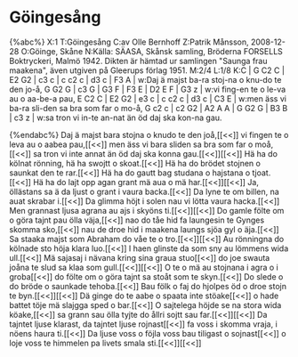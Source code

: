 # Göingesång

{%abc%}
X:1
T:Göingesång
C:av Olle Bernhoff
Z:Patrik Månsson, 2008-12-28
O:Göinge, Skåne
N:Källa: SÄASA, Skånsk samling, Bröderna FORSELLS Boktryckeri, Malmö 1942. Dikten är hämtad ur samlingen "Saunga frau maakena", även utgiven på Gleerups förlag 1951.
M:2/4
L:1/8
K:C
| G C2 C | E2 G2 | c3 c | c c2 c | d3 c | F3 A |
w:Daj ä majst ba-ra stoj-na o knu-do te den jo-å,
G G2 G | c3 G | G3 F | F3 E | D2 E F | G3 z |
w:vi fing-en te o le-va au o aa-be-a pau,
E C2 C | E2 G2 | e3 c | c c2 c | d3 c | C3 E |
w:men äss vi ba-ra sli-den sa bra som far o mo-å,
G c2 c | c2 G2 | A2 A A | G G2 G | B3 B | c3 z |
w:sa tron vi in-te an-nat än öd daj ska kon-na gau.


{%endabc%}
Daj ä majst bara stojna o knudo te den joå,[[<<]]
vi fingen te o leva au o aabea pau,[[<<]]
men äss vi bara sliden sa bra som far o moå,[[<<]]
sa tron vi inte annat än öd daj ska konna gau.[[<<]][[<<]]
Hä ha do kölnat rönning, hä ha swojtt o skoat.[[<<]]
Hä ha do brödet stojnen o saunkat den te rar.[[<<]]
Hä ha do gautt bag studana o hajstana o tjoat.[[<<]]
Hä ha do lajt opp agan grant mä aua o mä har.[[<<]][[<<]]
Ja, öllästans sa ä da ljust o grant i vaura backa.[[<<]]
Da lyne te om billen, na auat skrabar i.[[<<]]
Da glimma höjt i solen nau vi lötta vaura hacka.[[<<]]
Men grannast ljusa agrana au ajs i skyöns ti.[[<<]][[<<]]
Do gamle fölte om o göra tajnt pau ölla väja,[[<<]]
nao do tåe hid fa laungesin te Gynges skomma sko,[[<<]]
nau de droe hid i maakena laungs sjöa gyl o äja.[[<<]]
Sa staaka majst som Abraham do våe te o tro.[[<<]][[<<]]
Au rönningna do kölnade sto höja klara luo.[[<<]]
I haen glinste da som sny au lömmens wida ull.[[<<]]
Mä sajasaj i nävana kring sina graua stuo[[<<]]
do joe swauta joåna te slud sa klaa som gull.[[<<]][[<<]]
O te o mä au stojnana i agra o i groba[[<<]]
do fölte om o göra tajnt sa stoåt som te skyn.[[<<]]
Do slede o do bröde o saunkade tehoba.[[<<]]
Bau fölk o faj do hjolpes öd o droe stojn te byn.[[<<]][[<<]]
Dä ginge do te aabe o spaata inte stöake[[<<]]
o hade battet töje mä slajgga sped o bar.[[<<]]
O sajtelega höjde se na stora wida köake,[[<<]]
sa grann sau ölla tyjte do ållri sojtt sau far.[[<<]][[<<]]
Da tajntet ljuse klarast, da tajntet ljuse rojnast[[<<]]
fa voss i skomma vraja, i nöens haura ti.[[<<]]
Da ljuse voss o föjla voss bau tiligast o sojnast[[<<]]
o loje voss te himmelen pa livets smala sti.[[<<]][[<<]]
